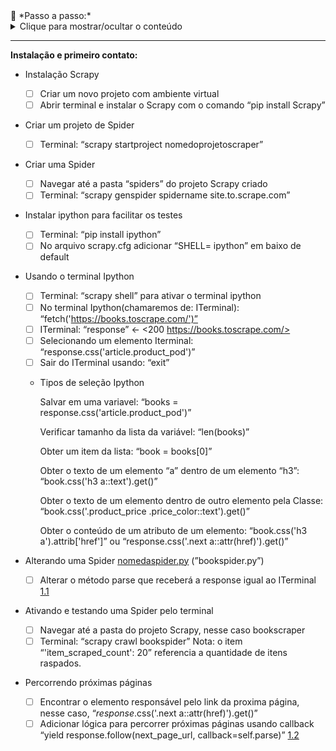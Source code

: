 <aside>
👣 *Passo a passo:*

<details>
<summary>Clique para mostrar/ocultar o conteúdo</summary>
Conteúdo que você deseja mostrar ou ocultar.
</details>

---

**Instalação e primeiro contato:**

- Instalação Scrapy
    - [ ]  Criar um novo projeto com ambiente virtual
    - [ ]  Abrir terminal e instalar o Scrapy com o comando “pip install Scrapy”
- Criar um projeto de Spider
    - [ ]  Terminal: “scrapy startproject nomedoprojetoscraper”
- Criar uma Spider
    - [ ]  Navegar até a pasta “spiders” do projeto Scrapy criado
    - [ ]  Terminal: “scrapy genspider spidername site.to.scrape.com”
- Instalar ipython para facilitar os testes
    - [ ]  Terminal: “pip install ipython”
    - [ ]  No arquivo scrapy.cfg adicionar “SHELL= ipython” em baixo de default
- Usando o terminal Ipython
    - [ ]  Terminal: “scrapy shell” para ativar o terminal ipython
    - [ ]  No terminal Ipython(chamaremos de: ITerminal):  “fetch('https://books.toscrape.com/')”
    - [ ]  ITerminal: “response” ← <200 https://books.toscrape.com/>
    - [ ]  Selecionando um elemento Iterminal: “response.css('article.product_pod')”
    - [ ]  Sair do ITerminal usando: “exit”
    - Tipos de seleção Ipython
        
        Salvar em uma variavel: “books = response.css('article.product_pod')”
        
        Verificar tamanho da lista da variável: “len(books)”
        
        Obter um item da lista: “book = books[0]”
        
        Obter o texto de um elemento “a” dentro de um elemento “h3”: “book.css('h3 a::text').get()”
        
        Obter o texto de um elemento dentro de outro elemento pela Classe: “book.css('.product_price .price_color::text').get()”
        
        Obter o conteúdo de um atributo de um elemento: “book.css('h3 a').attrib['href']” ou “response.css('.next a::attr(href)').get()”
        
- Alterando uma Spider [nomedaspider.py](http://nomedaspider.py) (”bookspider.py”)
    - [ ]  Alterar o método parse que receberá a response igual ao ITerminal [1.1](https://www.notion.so/Page-3-Scrapy-Project-4aa86e19a54c459c9b5d4465e564ea92?pvs=21)
- Ativando e testando uma Spider pelo terminal
    - [ ]  Navegar até a pasta do projeto Scrapy, nesse caso bookscraper
    - [ ]  Terminal: “scrapy crawl bookspider”  Nota: o item “'item_scraped_count': 20” referencia a quantidade de itens raspados.
- Percorrendo próximas páginas
    - [ ]  Encontrar o elemento responsável pelo link da proxima página, nesse caso, “*response*.css('.next a::attr(href)').get()”
    - [ ]  Adicionar lógica para percorrer próximas páginas  usando callback “yield response.follow(next_page_url, callback=self.parse)” [1.2](https://www.notion.so/Page-3-Scrapy-Project-4aa86e19a54c459c9b5d4465e564ea92?pvs=21)
</aside>
